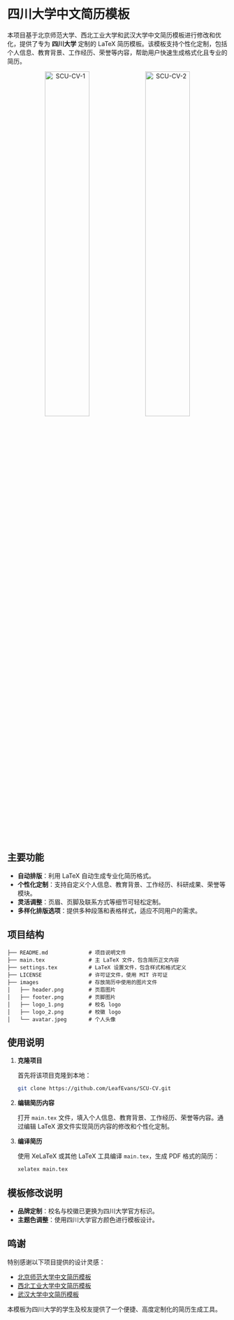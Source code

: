 # 四川大学中文简历模板

本项目基于北京师范大学、西北工业大学和武汉大学中文简历模板进行修改和优化，提供了专为 **四川大学** 定制的 LaTeX 简历模板。该模板支持个性化定制，包括个人信息、教育背景、工作经历、荣誉等内容，帮助用户快速生成格式化且专业的简历。

<p align="center">
  <img src="https://leafalice-image.oss-cn-hangzhou.aliyuncs.com/img/c86e1906c81439c602ee6dde67e99b5.jpg" alt="SCU-CV-1" width="45%" />
  <img src="https://leafalice-image.oss-cn-hangzhou.aliyuncs.com/img/909bb73dddebedc368621499224c57d.jpg" alt="SCU-CV-2" width="45%" />
</p>

## 主要功能

- **自动排版**：利用 LaTeX 自动生成专业化简历格式。
- **个性化定制**：支持自定义个人信息、教育背景、工作经历、科研成果、荣誉等模块。
- **灵活调整**：页眉、页脚及联系方式等细节可轻松定制。
- **多样化排版选项**：提供多种段落和表格样式，适应不同用户的需求。

## 项目结构

```
├── README.md             # 项目说明文件
├── main.tex              # 主 LaTeX 文件，包含简历正文内容
├── settings.tex          # LaTeX 设置文件，包含样式和格式定义
├── LICENSE               # 许可证文件，使用 MIT 许可证
├── images                # 存放简历中使用的图片文件
│   ├── header.png        # 页眉图片
│   ├── footer.png        # 页脚图片
│   ├── logo_1.png        # 校名 logo
│   ├── logo_2.png        # 校徽 logo
│   └── avatar.jpeg       # 个人头像
```

## 使用说明

1. **克隆项目**

   首先将该项目克隆到本地：

   ```bash
   git clone https://github.com/LeafEvans/SCU-CV.git
   ```

2. **编辑简历内容**

   打开 `main.tex` 文件，填入个人信息、教育背景、工作经历、荣誉等内容。通过编辑 LaTeX 源文件实现简历内容的修改和个性化定制。

3. **编译简历**

   使用 XeLaTeX 或其他 LaTeX 工具编译 `main.tex`，生成 PDF 格式的简历：

   ```bash
   xelatex main.tex
   ```

## 模板修改说明

- **品牌定制**：校名与校徽已更换为四川大学官方标识。
- **主题色调整**：使用四川大学官方颜色进行模板设计。

## 鸣谢

特别感谢以下项目提供的设计灵感：
- [北京师范大学中文简历模板](https://github.com/LeyuDame/BNUCV)
- [西北工业大学中文简历模板](https://github.com/CSW33/NPU-CV)
- [武汉大学中文简历模板](https://www.overleaf.com/latex/templates/whuwu-han-da-xue-zhong-wen-jian-li-mo-ban/dbkvxrqjmzpd)

本模板为四川大学的学生及校友提供了一个便捷、高度定制化的简历生成工具。
